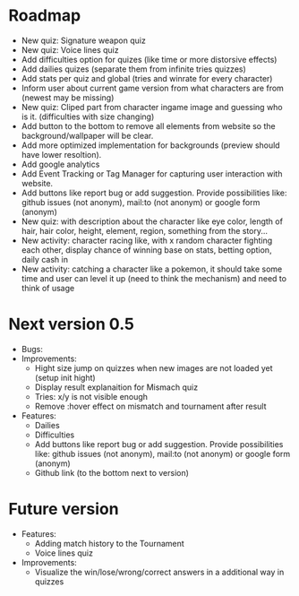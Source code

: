 # Roadmap
- New quiz: Signature weapon quiz
- New quiz: Voice lines quiz
- Add difficulties option for quizes (like time or more distorsive effects)
- Add dailies quizes (separate them from infinite tries quizzes)
- Add stats per quiz and global (tries and winrate for every character)
- Inform user about current game version from what characters are from (newest may be missing)
- New quiz: Cliped part from character ingame image and guessing who is it. (difficulties with size changing)
- Add button to the bottom to remove all elements from website so the background/wallpaper will be clear.
- Add more optimized implementation for backgrounds (preview should have lower resoltion).
- Add google analytics
- Add Event Tracking or Tag Manager for capturing user interaction with website.
- Add buttons like report bug or add suggestion. Provide possibilities like: github issues (not anonym), mail:to (not anonym) or google form (anonym)
- New quiz: with description about the character like eye color, length of hair, hair color, height, element, region, something from the story...
- New activity: character racing like, with x random character fighting each other, display chance of winning base on stats, betting option, daily cash in
- New activity: catching a character like a pokemon, it should take some time and user can level it up (need to think the mechanism) and need to think of usage

# Next version 0.5
- Bugs: 
- Improvements:
  - Hight size jump on quizzes when new images are not loaded yet (setup init hight)
  - Display result explanaition for Mismach quiz
  - Tries: x/y is not visible enough
  - Remove :hover effect on mismatch and tournament after result
- Features:
  - Dailies
  - Difficulties
  - Add buttons like report bug or add suggestion. Provide possibilities like: github issues (not anonym), mail:to (not anonym) or google form (anonym)
  - Github link (to the bottom next to version)

# Future version
- Features:
  - Adding match history to the Tournament
  - Voice lines quiz
- Improvements:
  - Visualize the win/lose/wrong/correct answers in a additional way in quizzes